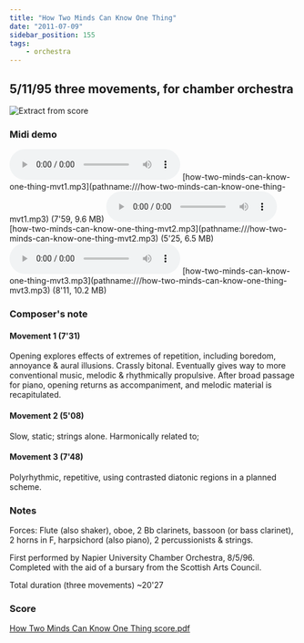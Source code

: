 ```yaml
---
title: "How Two Minds Can Know One Thing"
date: "2011-07-09"
sidebar_position: 155
tags:
    - orchestra
---
```

## 5/11/95 three movements, for chamber orchestra

![](/img/twominds1117.png "Extract from score")


### Midi demo

<audio controls>
  <source src="/catalog/how-two-minds-can-know-one-thing-mvt1.mp3"/>
</audio>
[how-two-minds-can-know-one-thing-mvt1.mp3](pathname:///how-two-minds-can-know-one-thing-mvt1.mp3) (7'59, 9.6 MB)

<audio controls>
  <source src="/catalog/how-two-minds-can-know-one-thing-mvt2.mp3"/>
</audio>
[how-two-minds-can-know-one-thing-mvt2.mp3](pathname:///how-two-minds-can-know-one-thing-mvt2.mp3) (5'25, 6.5 MB)

<audio controls>
  <source src="/catalog/how-two-minds-can-know-one-thing-mvt3.mp3"/>
</audio>
[how-two-minds-can-know-one-thing-mvt3.mp3](pathname:///how-two-minds-can-know-one-thing-mvt3.mp3) (8'11, 10.2 MB)


### Composer's note

#### Movement 1 (7'31)

Opening explores effects of extremes of repetition, including boredom, annoyance & aural illusions. Crassly bitonal. Eventually gives way to more conventional music, melodic & rhythmically propulsive. After broad passage for piano, opening returns as accompaniment, and melodic material is recapitulated.

#### Movement 2 (5'08)

Slow, static; strings alone. Harmonically related to;

#### Movement 3 (7'48)

Polyrhythmic, repetitive, using contrasted diatonic regions in a planned scheme.

### Notes

Forces: Flute (also shaker), oboe, 2 Bb clarinets, bassoon (or bass clarinet), 2 horns in F, harpsichord (also piano), 2 percussionists & strings.

First performed by Napier University Chamber Orchestra, 8/5/96. Completed with the aid of a bursary from the Scottish Arts Council.

Total duration (three movements) ~20'27

### Score

[How Two Minds Can Know One Thing score.pdf](pathname:///catalog/how-two-minds-can-know-one-thing-score-600dpi.pdf "How Two Minds Can Know One Thing score 600dpi")
